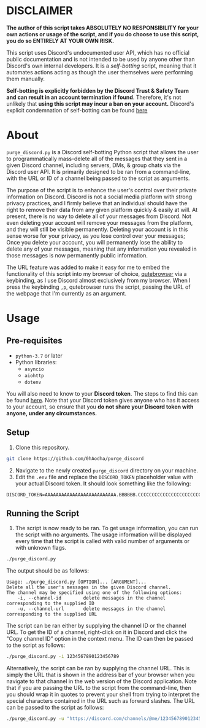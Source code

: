 # DISCLAIMER 
**The author of this script takes ABSOLUTELY NO RESPONSIBILITY for your own actions or usage of the script, and if you do choose to use this script, you do so ENTIRELY AT YOUR OWN RISK.**

This script uses Discord's undocumented user API, which has no official public documentation and is not intended to be used by anyone other than Discord's own internal developers. It is a *self-botting* script, meaning that it automates actions acting as though the user themselves were performing them manually. 

**Self-botting is explicitly forbidden by the Discord Trust & Safety Team and can result in an account termination if found**. Therefore, it's not unlikely that **using this script may incur a ban on your account.** Discord's explicit condemnation of self-botting can be found [here](https://support.discord.com/hc/en-us/articles/115002192352-Automated-user-accounts-self-bots-)

# About
`purge_discord.py` is a Discord self-botting Python script that allows the user to programmatically mass-delete all of the messages that they sent in a given Discord channel, including servers, DMs, & group chats via the Discord user API. It is primarily designed to be ran from a command-line, with the URL or ID of a channel being passed to the script as arguments. 

The purpose of the script is to enhance the user's control over their private information on Discord. Discord is not a social media platform with strong privacy practices, and I firmly believe that an individual should have the right to remove their data from any given platform quickly & easily at will. At present, there is no way to delete all of your messages from Discord. Not even deleting your account will remove your messages from the platform, and they will still be visible permanently. Deleting your account is in this sense worse for your privacy, as you lose control over your messages; Once you delete your account, you will permanently lose the ability to delete any of your messages, meaning that any information you revealed in those messages is now permanently public information. 

The URL feature was added to make it easy for me to embed the functionality of this script into my browser of choice, [qutebrowser](https://qutebrowser.org/) via a keybinding, as I use Discord almost exclusively from my browser. When I press the keybinding `,p`, qutebrowser runs the script, passing the URL of the webpage that I'm currently as an argument.

# Usage 
## Pre-requisites 
- `python-3.7` or later
- Python libraries:
    - `asyncio`
    - `aiohttp` 
    - `dotenv`

You will also need to know to your **Discord token**. The steps to find this can be found [here](https://www.howtogeek.com/879956/what-is-a-discord-token-and-how-do-you-get-one/). Note that your Discord token gives anyone who has it access to your account, so ensure that you **do not share your Discord token with anyone, under any circumstances.**

## Setup
1. Clone this repository. 
```bash
git clone https://github.com/0hAodha/purge_discord
```
2. Navigate to the newly created `purge_discord` directory on your machine. 
3. Edit the `.env` file and replace the `DISCORD_TOKEN` placeholder value with your actual Discord token. It should look something like the following: 
```dotenv
DISCORD_TOKEN=AAAAAAAAAAAAAAAAAAAAAAAAAA.BBBBBB.CCCCCCCCCCCCCCCCCCCCCCCCCCCCCCCCCCCCCC
```

## Running the Script
1. The script is now ready to be ran. To get usage information, you can run the script with no arguments. The usage information will be displayed every time that the script is called with valid number of arguments or with unknown flags. 
```bash
./purge_discord.py 
```
The output should be as follows:
```
Usage: ./purge_discord.py [OPTION]... [ARGUMENT]...
Delete all the user's messages in the given Discord channel.
The channel may be specified using one of the following options:
	-i, --channel-id        delete messages in the channel corresponding to the supplied ID
	-u, --channel-url       delete messages in the channel corresponding to the supplied URL
```
The script can be ran either by supplying the channel ID or the channel URL. To get the ID of a channel, right-click on it in Discord and click the "Copy channel ID" option in the context menu. The ID can then be passed to the script as follows:
```bash
./purge_discord.py -i 1234567890123456789
```
Alternatively, the script can be ran by supplying the channel URL. This is simply the URL that is shown in the address bar of your browser when you navigate to that channel in the web version of the Discord application. Note that if you are passing the URL to the script from the command-line, then you should wrap it in quotes to prevent your shell from trying to interpret the special characters contained in the URL such as forward slashes. The URL can be passed to the script as follows:
```bash
./purge_discord.py -u "https://discord.com/channels/@me/1234567890123456789"
```
